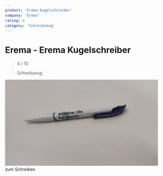 ```yaml
---
product: 'Erema Kugelschreiber'
company: 'Erema'
rating: 4
category: 'Schreibzeug'
---
```


# Erema - Erema Kugelschreiber
>
> 4 / 10
>
> Schreibzeug

![Erema Kugelschreiber](assets\erema-erema-kugelschreiber-93c22477-9450-498e-9ab1-5e1091e21275.jpg)
zum Schreiben
